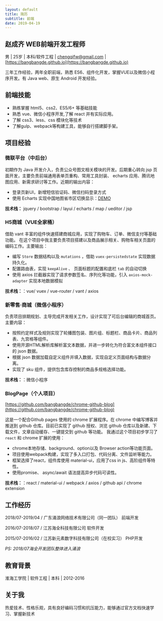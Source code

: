 ```yaml
---
layout: default
title: 简历
subtitle: 前端
date: 2019-04-19
---
```

## 赵成齐  WEB前端开发工程师
男 | 25岁 | 本科/软件工程 | [chengqifw@gmail.com](chengqifw@gmail.com) | [https://bangbangde.github.io](https://bangbangde.github.io)

三年工作经验，两年全职前端，熟悉 ES6、组件化开发，掌握VUE以及微信小程序开发。有 Java web、原生 Android 开发经验。

## 前端技能
* 熟练掌握 html5、css2、ES5/6+ 等基础技能
* 熟悉 vue、微信小程序开发,了解 react 并有实际应用。
* 了解 css3、less、css 模块化等技术
* 了解gulp、webpack等构建工具，能够自行搭建脚手架。

## 项目经验
### 微联平台（中后台）
初期作为 Java 开发介入，负责公众号图文相关模块的开发。后期重心转向 jsp 页面开发，主要负责前端通用表单页重构、常用工具封装、
echarts 应用、腾讯地图应用、新需求研讨等工作。近期的输出内容：
* 登录页新UI，新增短信验证码、微信扫码登录方式
* 使用 Echarts 实现中国地图省市区切换显示：[DEMO](https://bangbangde.github.io/playground/map/)

**技术栈：** jquery / bootstrap / layui / echarts / map / ueditor / jsp

### H5商城（VUE全家桶）
借助 vant 丰富的组件快速搭建商城应用，实现了购物车、订单、微信支付等基础功能。
在这个项目中我主要负责项目搭建以及商品展示相关、购物车相关页面的编码工作。主要输出：
* 编写 `Store` 数据结构以及 `mutations` ，借助 `vuex-persistedstate` 实现数据持久化。
* 配置路由表，实现 `keepAlive` 、 页面标题的配置和底栏 `tab` 的自动切换
* 使用 axios 拦截器实现了请求参数签名、序列化等功能，引入 `axios-mock-adapter` 实现本地数据模拟

**技术栈：**：vue/ vuex / vue-router / vant / axios

### 新零售·商城（微信小程序）
负责项目排期规划、主导完成开发相关工作，设计实现了可后台编辑的商城首页。主要内容：
* 按照约定样式及规则实现了轮播图包装、图片组、标题栏、商品卡片、商品列表、九宫格等组件。
* 使用开源HTML解析库解析富文本数据，并进一步转化为符合富文本组件接口的 json 数据。
* 根据 json 数据加载自定义组件并填入数据，实现自定义页面结构与数据分离。
* 实现了 sku 组件，提供包含库存控制的商品多规格选择功能。

**技术栈：**：微信小程序

### BlogPage（个人项目） 
[https://github.com/bangbangde/chrome-github-blog](https://github.com/bangbangde/chrome-github-blog)

这是一个配合Github pages 使用的 chrome 扩展程序。在 chrome 中编写博客并推送到 github 仓库。目前已实现了
github 授权、浏览 github 仓库以及新建、下载文件，文章自动缓存、一键提交到 github 等功能。
我通过这个项目初步学习了 `react` 和 chrome 扩展的使用：
* chrome本地存储、background、option以及 Browser action等功能页面。
* 项目使用webpack构建，实现了多入口打包、代码分离、文件监听等能力。
* 框架选择了react，组件库使用 material-ui，应用了css in js、高阶组件等特性。
* 使用promise、 async/await 语法提高异步代码可读性。

**技术栈：**：react / material-ui / webpack / axios / github api / chrome extension


## 工作经历
2018/07-2019/04  /  广东涌浪网络技术有限公司（同一团队）       前端开发

2016/07-2018/07  /   江苏海全科技有限公司                       软件开发

2015/07-2016/02  /   江苏新元素数字科技有限公司（在校实习）     PHP开发

*PS: 2018/07海全开发团队整体进入涌浪*

## 教育背景
淮海工学院 | 软件工程 | 本科 | 2012-2016

## 关于我
热爱技术、性格乐观，具有良好编码习惯和抗压能力，能够通过官方文档快速学习、掌握新技术
